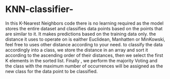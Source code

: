# KNN-classifier-

In  this K-Nearest Neighbors code there is no learning required as the model stores the entire dataset and classifies data points based on the points that are similar to it. It makes predictions based on the training data only. 
the distance it uses to operate on is eaither Euclidean, Manhatten or MinKowski, feel free to uses other distance according to your need.
to classify the data accordingly into a class, we store the distance in an array and sort it according to the ascending order of their distances, then we select the first K elements in the sorted list. Finally , we perform the majority Voting and the class with the maximum number of occurrences will be assigned as the new class for the data point to be classified. 
